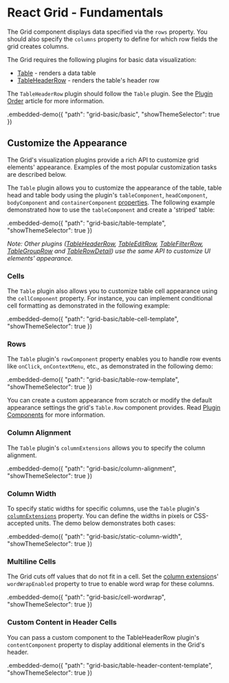# React Grid - Fundamentals

The Grid component displays data specified via the `rows` property. You should also specify the `columns` property to define for which row fields the grid creates columns.

The Grid requires the following plugins for basic data visualization:

- [Table](../reference/table.md) - renders a data table
- [TableHeaderRow](../reference/table-header-row.md) - renders the table's header row

The `TableHeaderRow` plugin should follow the `Table` plugin. See the [Plugin Order](plugin-overview.md#plugin-order) article for more information.

.embedded-demo({ "path": "grid-basic/basic", "showThemeSelector": true })

## Customize the Appearance

The Grid's visualization plugins provide a rich API to customize grid elements' appearance. Examples of the most popular customization tasks are described below.

The `Table` plugin allows you to customize the appearance of the table, table head and table body using the plugin's `tableComponent`, `headComponent`, `bodyComponent` and `containerComponent` [properties](../reference/table.md/#properties). The following example demonstrated how to use the `tableComponent` and create a 'striped' table:

.embedded-demo({ "path": "grid-basic/table-template", "showThemeSelector": true })

*Note: Other plugins ([TableHeaderRow](../reference/table-header-row.md), [TableEditRow](../reference/table-edit-row.md), [TableFilterRow](../reference/table-filter-row.md), [TableGroupRow](../reference/table-group-row.md) and [TableRowDetail](../reference/table-row-detail.md)) use the same API to customize UI elements' appearance.*

### Cells

The `Table` plugin also allows you to customize table cell appearance using the `cellComponent` property. For instance, you can implement conditional cell formatting as demonstrated in the following example:

.embedded-demo({ "path": "grid-basic/table-cell-template", "showThemeSelector": true })

### Rows

The `Table` plugin's `rowComponent` property enables you to handle row events like `onClick`, `onContextMenu`, etc., as demonstrated in the following demo:

.embedded-demo({ "path": "grid-basic/table-row-template", "showThemeSelector": true })

You can create a custom appearance from scratch or modify the default appearance settings the grid's `Table.Row` component provides. Read [Plugin Components](../reference/table.md#plugin-components) for more information.

### Column Alignment

The `Table` plugin's `columnExtensions` allows you to specify the column alignment.

.embedded-demo({ "path": "grid-basic/column-alignment", "showThemeSelector": true })

### Column Width

To specify static widths for specific columns, use the `Table` plugin's [`columnExtensions`](../reference/table.md/#tablecolumnextension) property. You can define the widths in pixels or CSS-accepted units. The demo below demonstrates both cases:

.embedded-demo({ "path": "grid-basic/static-column-width", "showThemeSelector": true })

### Multiline Cells

The Grid cuts off values that do not fit in a cell. Set the [column extension](../reference/table.md/#tablecolumnextension)s' `wordWrapEnabled` property to true to enable word wrap for these columns.

.embedded-demo({ "path": "grid-basic/cell-wordwrap", "showThemeSelector": true })

### Custom Content in Header Cells

You can pass a custom component to the TableHeaderRow plugin's `contentComponent` property to display additional elements in the Grid's header.

.embedded-demo({ "path": "grid-basic/table-header-content-template", "showThemeSelector": true })




